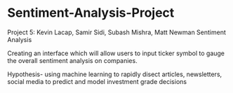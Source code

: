 # Sentiment-Analysis-Project
Project 5: Kevin Lacap, Samir Sidi, Subash Mishra, Matt Newman Sentiment Analysis 

Creating an interface which will allow users to input ticker symbol to gauge the overall sentiment analysis on companies. 

Hypothesis- using machine learning to rapidly disect articles, newsletters, social media to predict and model investment grade decisions
